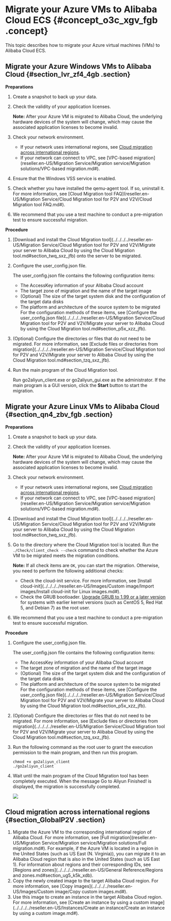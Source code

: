 # Migrate your Azure VMs to Alibaba Cloud ECS {#concept_o3c_xgv_fgb .concept}

This topic describes how to migrate your Azure virtual machines \(VMs\) to Alibaba Cloud ECS.

## Migrate your Azure Windows VMs to Alibaba Cloud {#section_lvr_zf4_4gb .section}

**Preparations**

1.  Create a snapshot to back up your data.
2.  Check the validity of your application licenses.

    **Note:** After your Azure VM is migrated to Alibaba Cloud, the underlying hardware devices of the system will change, which may cause the associated application licenses to become invalid.

3.  Check your network environment.
    -   If your network uses international regions, see [Cloud migration across international regions](#section_GlobalP2V).
    -   If your network can connect to VPC, see [VPC-based migration](reseller.en-US/Migration Service/Migration service/Migration solutions/VPC-based migration.md#).
4.  Ensure that the Windows VSS service is enabled.
5.  Check whether you have installed the qemu-agent tool. If so, uninstall it. For more information, see [Cloud Migration tool FAQ](reseller.en-US/Migration Service/Cloud Migration tool for P2V and V2V/Cloud Migration tool FAQ.md#).
6.  We recommend that you use a test machine to conduct a pre-migration test to ensure successful migration.

**Procedure**

1.  [Download and install the Cloud Migration tool](../../../../reseller.en-US/Migration Service/Cloud Migration tool for P2V and V2V/Migrate your server to Alibaba Cloud by using the Cloud Migration tool.md#section_twq_sxz_jfb) onto the server to be migrated.
2.  Configure the user\_config.json file.

    The user\_config.json file contains the following configuration items:

    -   The AccessKey information of your Alibaba Cloud account
    -   The target zone of migration and the name of the target image
    -   \(Optional\) The size of the target system disk and the configuration of the target data disks
    -   The platform and architecture of the source system to be migrated
    For the configuration methods of these items, see [Configure the user\_config.json file](../../../../reseller.en-US/Migration Service/Cloud Migration tool for P2V and V2V/Migrate your server to Alibaba Cloud by using the Cloud Migration tool.md#section_p5x_xzz_jfb).

3.  \(Optional\) Configure the directories or files that do not need to be migrated. For more information, see [Exclude files or directories from migration](../../../../reseller.en-US/Migration Service/Cloud Migration tool for P2V and V2V/Migrate your server to Alibaba Cloud by using the Cloud Migration tool.md#section_tzq_sxz_jfb).
4.  Run the main program of the Cloud Migration tool.

    Run go2aliyun\_client.exe or go2aliyun\_gui.exe as the administrator. If the main program is a GUI version, click the **Start** button to start the migration.


## Migrate your Azure Linux VMs to Alibaba Cloud {#section_qn4_zbv_fgb .section}

**Preparations**

1.  Create a snapshot to back up your data.
2.  Check the validity of your application licenses.

    **Note:** After your Azure VM is migrated to Alibaba Cloud, the underlying hardware devices of the system will change, which may cause the associated application licenses to become invalid.

3.  Check your network environment.
    -   If your network uses international regions, see [Cloud migration across international regions](#section_GlobalP2V).
    -   If your network can connect to VPC, see [VPC-based migration](reseller.en-US/Migration Service/Migration service/Migration solutions/VPC-based migration.md#).
4.  [Download and install the Cloud Migration tool](../../../../reseller.en-US/Migration Service/Cloud Migration tool for P2V and V2V/Migrate your server to Alibaba Cloud by using the Cloud Migration tool.md#section_twq_sxz_jfb).
5.  Go to the directory where the Cloud Migration tool is located. Run the `./Check/client_check --check` command to check whether the Azure VM to be migrated meets the migration conditions.

    **Note:** If all check items are `OK`, you can start the migration. Otherwise, you need to perform the following additional checks:

    -   Check the cloud-init service. For more information, see [Install cloud-init](../../../../reseller.en-US/Images/Custom image/Import images/Install cloud-init for Linux images.md#).
    -   Check the GRUB bootloader. [Upgrade GRUB to 1.99 or a later version](https://partners-intl.aliyun.com/help/product/62807.htm) for systems with earlier kernel versions \(such as CentOS 5, Red Hat 5, and Debian 7\) as the root user.
6.  We recommend that you use a test machine to conduct a pre-migration test to ensure successful migration.

**Procedure**

1.  Configure the user\_config.json file.

    The user\_config.json file contains the following configuration items:

    -   The AccessKey information of your Alibaba Cloud account
    -   The target zone of migration and the name of the target image
    -   \(Optional\) The size of the target system disk and the configuration of the target data disks
    -   The platform and architecture of the source system to be migrated
    For the configuration methods of these items, see [Configure the user\_config.json file](../../../../reseller.en-US/Migration Service/Cloud Migration tool for P2V and V2V/Migrate your server to Alibaba Cloud by using the Cloud Migration tool.md#section_p5x_xzz_jfb).

2.  \(Optional\) Configure the directories or files that do not need to be migrated. For more information, see [Exclude files or directories from migration](../../../../reseller.en-US/Migration Service/Cloud Migration tool for P2V and V2V/Migrate your server to Alibaba Cloud by using the Cloud Migration tool.md#section_tzq_sxz_jfb).
3.  Run the following command as the root user to grant the execution permission to the main program, and then run this program.

    ```
    chmod +x go2aliyun_client
    ./go2aliyun_client
    ```

4.  Wait until the main program of the Cloud Migration tool has been completely executed. When the message Go to Aliyun Finished! is displayed, the migration is successfully completed.

    ![](http://static-aliyun-doc.oss-cn-hangzhou.aliyuncs.com/assets/img/65301/156108621038196_en-US.png)


## Cloud migration across international regions {#section_GlobalP2V .section}

1.  Migrate the Azure VM to the corresponding international region of Alibaba Cloud. For more information, see [Full migration](reseller.en-US/Migration Service/Migration service/Migration solutions/Full migration.md#). For example, if the Azure VM is located in a region in the United States \(such as US East \(N. Virginia\)\), you can migrate it to an Alibaba Cloud region that is also in the United States \(such as US East 1\). For information about regions and their corresponding IDs, see [Regions and zones](../../../../reseller.en-US/General Reference/Regions and zones.md#section_ug5_k5k_xdb).
2.  Copy the newly created image to the target Alibaba Cloud region. For more information, see [Copy images](../../../../reseller.en-US/Images/Custom image/Copy custom images.md#).
3.  Use this image to create an instance in the target Alibaba Cloud region. For more information, see [Create an instance by using a custom image](../../../../reseller.en-US/Instances/Create an instance/Create an instance by using a custom image.md#).

